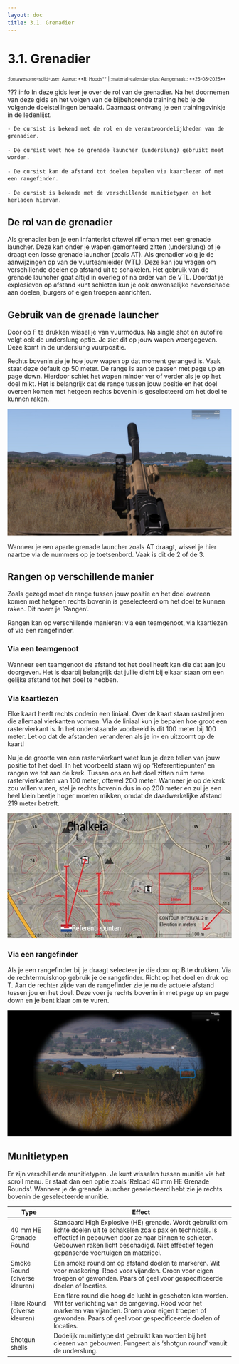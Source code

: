```yaml
---
layout: doc
title: 3.1. Grenadier
---
```

# 3.1. Grenadier
<span style="font-size:0.7em;">
    :fontawesome-solid-user: Auteur: **R. Hoods** | :material-calendar-plus: Aangemaakt: **26-08-2025**
</span>

??? info
    In deze gids leer je over de rol van de grenadier. Na het doornemen van deze gids en het volgen van de bijbehorende training heb je de volgende doelstellingen behaald. Daarnaast ontvang je een trainingsvinkje in de ledenlijst. 

    - De cursist is bekend met de rol en de verantwoordelijkheden van de grenadier.

    - De cursist weet hoe de grenade launcher (underslung) gebruikt moet worden.

    - De cursist kan de afstand tot doelen bepalen via kaartlezen of met een rangefinder.

    - De cursist is bekende met de verschillende munitietypen en het herladen hiervan.

## De rol van de grenadier 
Als grenadier ben je een infanterist oftewel rifleman met een grenade launcher. Deze kan onder je wapen gemonteerd zitten (underslung) of je draagt een losse grenade launcher (zoals AT). Als grenadier volg je de aanwijzingen op van de vuurteamleider (VTL). Deze kan jou vragen om verschillende doelen op afstand uit te schakelen. Het gebruik van de grenade launcher gaat altijd in overleg of na order van de VTL. Doordat je explosieven op afstand kunt schieten kun je ook onwenselijke nevenschade aan doelen, burgers of eigen troepen aanrichten. 

## Gebruik van de grenade launcher 

Door op F te drukken wissel je van vuurmodus. Na single shot en autofire volgt ook de underslung optie. Je ziet dit op jouw wapen weergegeven. Deze komt in de underslung vuurpositie. 

Rechts bovenin zie je hoe jouw wapen op dat moment geranged is. Vaak staat deze default op 50 meter. De range is aan te passen met page up en page down. Hierdoor schiet het wapen minder ver of verder als je op het doel mikt. Het is belangrijk dat de range tussen jouw positie en het doel overeen komen met hetgeen rechts bovenin is geselecteerd om het doel te kunnen raken. 

![Afbeelding](img/3_1_grenadier/Underslung.jpg)

Wanneer je een aparte grenade launcher zoals AT draagt, wissel je hier naartoe via de nummers op je toetsenbord. Vaak is dit de 2 of de 3.

## Rangen op verschillende manier 
Zoals gezegd moet de range tussen jouw positie en het doel overeen komen met hetgeen rechts bovenin is geselecteerd om het doel te kunnen raken. Dit noem je ‘Rangen’. 

Rangen kan op verschillende manieren: via een teamgenoot, via kaartlezen of via een rangefinder. 

### Via een teamgenoot 

Wanneer een teamgenoot de afstand tot het doel heeft kan die dat aan jou doorgeven. Het is daarbij belangrijk dat jullie dicht bij elkaar staan om een gelijke afstand tot het doel te hebben. 

### Via kaartlezen 

Elke kaart heeft rechts onderin een liniaal. Over de kaart staan rasterlijnen die allemaal vierkanten vormen. Via de liniaal kun je bepalen hoe groot een rastervierkant is. In het onderstaande voorbeeld is dit 100 meter bij 100 meter. Let op dat de afstanden veranderen als je in- en uitzoomt op de kaart! 

Nu je de grootte van een rastervierkant weet kun je deze tellen van jouw positie tot het doel. In het voorbeeld staan wij op ‘Referentiepunten’ en rangen we tot aan de kerk. Tussen ons en het doel zitten ruim twee rastervierkanten van 100 meter, oftewel 200 meter. Wanneer je op de kerk zou willen vuren, stel je rechts bovenin dus in op 200 meter en zul je een heel klein beetje hoger moeten mikken, omdat de daadwerkelijke afstand 219 meter betreft. 

![Afbeelding](img/3_1_grenadier/Kaart.jpg)

### Via een rangefinder 

Als je een rangefinder bij je draagt selecteer je die door op B te drukken. Via de rechtermuisknop gebruik je de rangefinder. Richt op het doel en druk op T. Aan de rechter zijde van de rangefinder zie je nu de actuele afstand tussen jou en het doel. Deze voer je rechts bovenin in met page up en page down en je bent klaar om te vuren. 

![Afbeelding](img/3_1_grenadier/Rangen.jpg)

## Munitietypen 
Er zijn verschillende munitietypen. Je kunt wisselen tussen munitie via het scroll menu. Er staat dan een optie zoals ‘Reload 40 mm HE Grenade Rounds’. Wanneer je de grenade launcher geselecteerd hebt zie je rechts bovenin de geselecteerde munitie. 

| Type         | Effect             |
|---------------|------------------|
| 40 mm HE Grenade Round | Standaard High Explosive (HE) grenade. Wordt gebruikt om lichte doelen uit te schakelen zoals pax en technicals. Is effectief in gebouwen door ze naar binnen te schieten. Gebouwen raken licht beschadigd. Niet effectief tegen gepanserde voertuigen en materieel. |
| Smoke Round (diverse kleuren) | Een smoke round om op afstand doelen te markeren. Wit voor maskering. Rood voor vijanden. Groen voor eigen troepen of gewonden. Paars of geel voor gespecificeerde doelen of locaties. |
| Flare Round (diverse kleuren) | Een flare round die hoog de lucht in geschoten kan worden. Wit ter verlichting van de omgeving. Rood voor het markeren van vijanden. Groen voor eigen troepen of gewonden. Paars of geel voor gespecificeerde doelen of locaties. |
| Shotgun shells | Dodelijk munitietype dat gebruikt kan worden bij het clearen van gebouwen. Fungeert als ‘shotgun round’ vanuit de underslung. |

